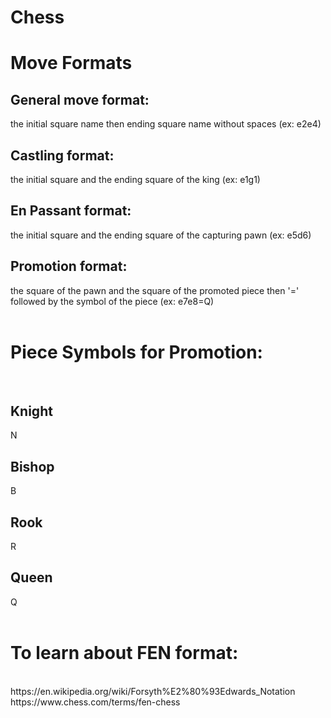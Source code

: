 # Chess
<h1>Move Formats</h1>
<h2>General move format:</h2> the initial square name then ending square name without spaces (ex: e2e4) <br />
<h2>Castling format:</h2> the initial square and the ending square of the king (ex: e1g1) <br />
<h2>En Passant format:</h2> the initial square and the ending square of the capturing pawn (ex: e5d6) <br />
<h2>Promotion format:</h2> the square of the pawn and the square of the promoted piece then '=' followed by the symbol of the piece (ex: e7e8=Q) <br /> <br />

<h1>Piece Symbols for Promotion:</h1> <br />
<h2>Knight</h2>  N <br />
<h2>Bishop</h2>  B <br />
<h2>Rook</h2>    R <br />
<h2>Queen</h2>   Q <br /> <br />

<h1>To learn about FEN format:</h1> <br />
https://en.wikipedia.org/wiki/Forsyth%E2%80%93Edwards_Notation <br />
https://www.chess.com/terms/fen-chess <br />
